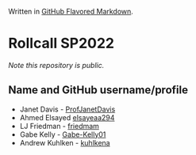 Written in [GitHub Flavored Markdown](https://help.github.com/articles/github-flavored-markdown).

Rollcall SP2022
===============

_Note this repository is public._

Name and GitHub username/profile
--------------------------------
* Janet Davis - [ProfJanetDavis](https://github.com/ProfJanetDavis)
* Ahmed Elsayed [elsayeaa294](https://github.com/elsayeaa294)
* LJ Friedman - [friedmam](https://github.com/friedmam)
* Gabe Kelly - [Gabe-Kelly01](https://github.com/Gabe-Kelly01)
* Andrew Kuhlken - [kuhlkena](https://github.com/kuhlkena)
